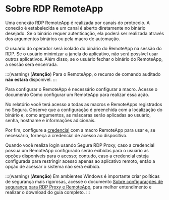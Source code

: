 # Sobre RDP RemoteApp

Uma conexão RDP RemoteApp é realizada por canais do protocolo. A conexão é estabelecida e um canal é aberto diretamente no binário desejado. Se o binário requer autenticação, ela poderá ser realizada através dos argumentos binários ou pela macro de automação.

O usuário do operador será isolado do binário do RemoteApp na sessão do RDP. Se o usuário minimizar a janela do aplicativo, não será possível usar outros aplicativos. Além disso, se o usuário fechar o binário do RemoteApp, a sessão será encerrada.

:::(warning) (**Atenção**)
Para o RemoteApp, o recurso de comando auditado **não estará** disponível.
:::

Para configurar o RemoteApp é necessário configurar a macro. Acesse o documento Como configurar um RemoteApp para realizar essa ação. 

No relatório você terá acesso a todas as macros e RemoteApps registrados no Segura. Observe que a configuração é preenchida com a localização do binário e, como argumentos, as máscaras serão aplicadas ao usuário, senha, hostname e informações adicionais.

Por fim, configure a [credencial](/v4/docs/pt/pam-how-to-set-up-a-credential-in-senhasegura) com a macro RemoteApp para usar e, se necessário, forneça a credencial de acesso ao dispositivo.

Quando você realiza login usando Segura RDP Proxy, caso a credencial possua um RemoteApp configurado serão exibidas  para o usuário as opções disponíveis para o acesso; contudo, caso a credencial esteja configurada para restringir acesso apenas ao aplicativo remoto, então a opção de acessar o sistema não será exibida.

:::(warning) (**Atenção**)
Em ambientes Windows é importante criar políticas de segurança mais rigorosas, acesse o documento [Sobre configurações de segurança para RDP Proxy e RemoteApp](/v4/docs/pt/pam-session-about-security-settings-for-rdp-proxy-and-remoteapp), para melhor entendimento e realizar o download do guia completo.
:::

